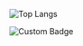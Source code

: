 ![Top Langs](https://github-readme-stats.vercel.app/api/top-langs/?username=Hype0290&theme=dark)

![Custom Badge](https://img.shields.io/badge/Say%20Gex-blue)
